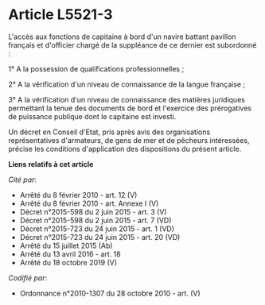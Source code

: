 # Article L5521-3

L'accès aux fonctions de capitaine à bord d'un navire battant pavillon français et d'officier chargé de la suppléance de ce
dernier est subordonné :

1° A la possession de qualifications professionnelles ;

2° A la vérification d'un niveau de connaissance de la langue française ;

3° A la vérification d'un niveau de connaissance des matières juridiques permettant la tenue des documents de bord et
l'exercice des prérogatives de puissance publique dont le capitaine est investi.

Un décret en Conseil d'Etat, pris après avis des organisations représentatives d'armateurs, de gens de mer et de pêcheurs
intéressées, précise les conditions d'application des dispositions du présent article.

**Liens relatifs à cet article**

_Cité par_:

  - Arrêté du 8 février 2010 - art. 12 (V)
  - Arrêté du 8 février 2010 - art. Annexe I (V)
  - Décret n°2015-598 du 2 juin 2015 - art. 3 (V)
  - Décret n°2015-598 du 2 juin 2015 - art. 7 (VD)
  - Décret n°2015-723 du 24 juin 2015 - art. 1 (VD)
  - Décret n°2015-723 du 24 juin 2015 - art. 20 (VD)
  - Arrêté du 15 juillet 2015 (Ab)
  - Arrêté du 13 avril 2016 - art. 18
  - Arrêté du 18 octobre 2019 (V)

_Codifié par_:

  - Ordonnance n°2010-1307 du 28 octobre 2010 - art. (V)
